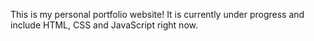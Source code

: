 This is my personal portfolio website!
It is currently under progress and include HTML, CSS and JavaScript right now.
